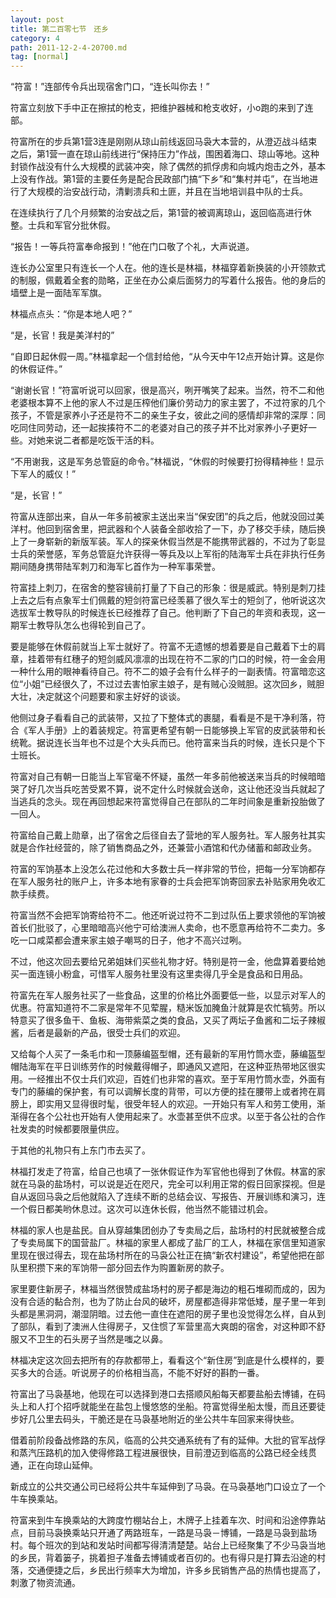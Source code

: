 ```yaml
---
layout: post
title: 第二百零七节　还乡
category: 4
path: 2011-12-2-4-20700.md
tag: [normal]
---
```


“符富！”连部传令兵出现宿舍门口，“连长叫你去！”

符富立刻放下手中正在擦拭的枪支，把维护器械和枪支收好，小o跑的来到了连部。

符富所在的步兵第1营3连是刚刚从琼山前线返回马袅大本营的，从澄迈战斗结束之后，第1营一直在琼山前线进行“保持压力”作战，围困着海口、琼山等地。这种封锁作战没有什么大规模的武装冲突，除了偶然的抓俘虏和向城内炮击之外，基本上没有作战。第1营的主要任务是配合民政部门搞“下乡”和“集村并屯”，在当地进行了大规模的治安战行动，清剿溃兵和土匪，并且在当地培训县中队的士兵。

在连续执行了几个月频繁的治安战之后，第1营的被调离琼山，返回临高进行休整。士兵和军官分批休假。

“报告！一等兵符富奉命报到！”他在门口敬了个礼，大声说道。

连长办公室里只有连长一个人在。他的连长是林福，林福穿着新换装的小开领款式的制服，佩戴着全套的勋略，正坐在办公桌后面努力的写着什么报告。他的身后的墙壁上是一面陆军军旗。

林福点点头：“你是本地人吧？”

“是，长官！我是美洋村的”

“自即日起休假一周。”林福拿起一个信封给他，“从今天中午12点开始计算。这是你的休假证件。”

“谢谢长官！”符富听说可以回家，很是高兴，咧开嘴笑了起来。当然，符不二和他老婆根本算不上他的家人不过是压榨他们廉价劳动力的家主罢了，不过符家的几个孩子，不管是家养小子还是符不二的亲生子女，彼此之间的感情却非常的深厚：同吃同住同劳动，还一起挨揍符不二的老婆对自己的孩子并不比对家养小子更好一些。对她来说二者都是吃饭干活的料。

“不用谢我，这是军务总管庭的命令。”林福说，“休假的时候要打扮得精神些！显示下军人的威仪！”

“是，长官！”

符富从连部出来，自从一年多前被家主送出来当“保安团”的兵之后，他就没回过美洋村。他回到宿舍里，把武器和个人装备全部收拾了一下，办了移交手续，随后换上了一身崭新的新版军装。军人的探亲休假当然是不能携带武器的，不过为了彰显士兵的荣誉感，军务总管庭允许获得一等兵及以上军衔的陆海军士兵在非执行任务期间随身携带陆军刺刀和海军匕首作为一种军事荣誉。

符富挂上刺刀，在宿舍的整容镜前打量了下自己的形象：很是威武。特别是刺刀挂上去之后有点象军士们佩戴的短剑符富已经羡慕了很久军士的短剑了，他听说这次选拔军士教导队的时候连长已经推荐了自己。他判断了下自己的年资和表现，这一期军士教导队怎么也得轮到自己了。

要是能够在休假前就当上军士就好了。符富不无遗憾的想着要是自己戴着下士的肩章，挂着带有红穗子的短剑威风凛凛的出现在符不二家的门口的时候，符一金会用一种什么用的眼神看待自己。符不二的娘子会有什么样子的一副表情。符富暗恋这位“小姐”已经很久了，不过过去害怕家主娘子，是有贼心没贼胆。这次回乡，贼胆大壮，决定就这个问题要和家主好好的谈谈。

他侧过身子看看自己的武装带，又拉了下整体式的裹腿，看看是不是干净利落，符合《军人手册》上的着装规定。符富更希望有朝一日能够换上军官的皮武装带和长统靴。据说连长当年也不过是个大头兵而已。他符富来当兵的时候，连长只是个下士班长。

符富对自己有朝一日能当上军官毫不怀疑，虽然一年多前他被送来当兵的时候暗暗哭了好几次当兵吃苦受累不算，说不定什么时候就会送命，这让他还没当兵就起了当逃兵的念头。现在再回想起来符富觉得自己在部队的二年时间象是重新投胎做了一回人。

符富给自己戴上勋章，出了宿舍之后径自去了营地的军人服务社。军人服务社其实就是合作社经营的，除了销售商品之外，还兼营小酒馆和代办储蓄和邮政业务。

符富的军饷基本上没怎么花过他和大多数士兵一样非常的节俭，把每一分军饷都存在军人服务社的账户上，许多本地有家眷的士兵会把军饷寄回家去补贴家用免收汇款手续费。

符富当然不会把军饷寄给符不二。他还听说过符不二到过队伍上要求领他的军饷被首长们批驳了，心里暗暗高兴他宁可给澳洲人卖命，也不愿意再给符不二卖力。多吃一口咸菜都会遭来家主娘子嘲骂的日子，他才不高兴过咧。

不过，他这次回去要给兄弟姐妹们买些礼物才好。特别是符一金，他盘算着要给她买一面连镜小粉盒，可惜军人服务社里没有这里卖得几乎全是食品和日用品。

符富先在军人服务社买了一些食品，这里的价格比外面要低一些，以显示对军人的优惠。符富知道符不二家是常年不见荤腥，糙米饭加腌鱼汁就算是农忙犒劳。所以特意买了很多鱼干、鱼板、海带紫菜之类的食品，又买了两坛子鱼酱和二坛子辣椒酱，后者是最新的产品，很受士兵们的欢迎。

又给每个人买了一条毛巾和一顶藤编盔型帽，还有最新的军用竹筒水壶，藤编盔型帽陆海军在平日训练劳作的时候戴得帽子，即通风又遮阳，在这种亚热带地区很实用。一经推出不仅士兵们欢迎，百姓们也非常的喜欢。至于军用竹筒水壶，外面有专门的藤编的保护套，有可以调解长度的背带，可以方便的挂在腰带上或者挎在肩膀上，即实用又显得很时髦，很受年轻人的欢迎。一开始只有军人和劳工使用，渐渐得在各个公社也开始有人使用起来了。水壶甚至供不应求。以至于各公社的合作社发卖的时候都要限量供应。

于其他的礼物只有上东门市去买了。

林福打发走了符富，给自己也填了一张休假证作为军官他也得到了休假。林富的家就在马袅的盐场村，可以说是近在咫尺，完全可以利用正常的假日回家探视。但是自从返回马袅之后他就陷入了连续不断的总结会议、写报告、开展训练和演习，连一个假日都美哟休息过。这次可以连休长假，他当然不能错过机会。

林福的家人也是盐民。自从穿越集团创办了专卖局之后，盐场村的村民就被整合成了专卖局属下的国营盐厂。林福的家里人都成了盐厂的工人，林福在家信里知道家里现在很过得去，现在盐场村所在的马袅公社正在搞“新农村建设”，希望他把在部队里积攒下来的军饷带一部分回去作为购置新房的款子。

家里要住新房子，林福当然很赞成盐场村的房子都是海边的粗石堆砌而成的，因为没有合适的黏合剂，也为了防止台风的破坏，房屋都造得非常低矮，屋子里一年到头都是黑洞洞，潮湿阴暗。过去他一直住在遮阳的房子里也没觉得怎么样，自从到了部队，看到了澳洲人住得房子，又住惯了军营里高大爽朗的宿舍，对这种即不舒服又不卫生的石头房子当然是嗤之以鼻。

林福决定这次回去把所有的存款都带上，看看这个“新住房”到底是什么模样的，要买多大的合适。听说房子的价格相当高，不能不好好的斟酌一番。

符富出了马袅基地，他现在可以选择到港口去搭顺风船每天都要盐船去博铺，在码头上和人打个招呼就能坐在盐包上慢悠悠的坐船。符富觉得坐船太慢，而且还要徒步好几公里去码头，干脆还是在马袅基地附近的坐公共牛车回家来得快些。

借着前阶段备战修路的东风，临高的公共交通系统有了有的延伸。大批的官军战俘和蒸汽压路机的加入使得修路工程进展很快，目前澄迈到临高的公路已经全线贯通，正在向琼山延伸。

新成立的公共交通公司已经将公共牛车延伸到了马袅。在马袅基地门口设立了一个牛车换乘站。

符富来到牛车换乘站的大跨度竹棚站台上，木牌子上挂着车次、时间和沿途停靠站点，目前马袅换乘站只开通了两路班车，一路是马袅－博铺，一路是马袅到盐场村。每个班次的到站和发站时间都写得清清楚楚。站台上已经聚集了不少马袅当地的乡民，背着篓子，挑着担子准备去博铺或者百仞的。也有得只是打算去沿途的村落，交通便捷之后，乡民出行频率大为增加，许多乡民销售产品的热情也提高了，刺激了物资流通。